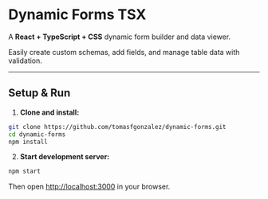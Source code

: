 # Dynamic Forms TSX

A **React + TypeScript + CSS** dynamic form builder and data viewer.

Easily create custom schemas, add fields, and manage table data with validation.

---

## Setup & Run

1. **Clone and install:**

~~~bash
git clone https://github.com/tomasfgonzalez/dynamic-forms.git
cd dynamic-forms
npm install
~~~

2. **Start development server:**

~~~bash
npm start
~~~

Then open [http://localhost:3000](http://localhost:3000) in your browser.
